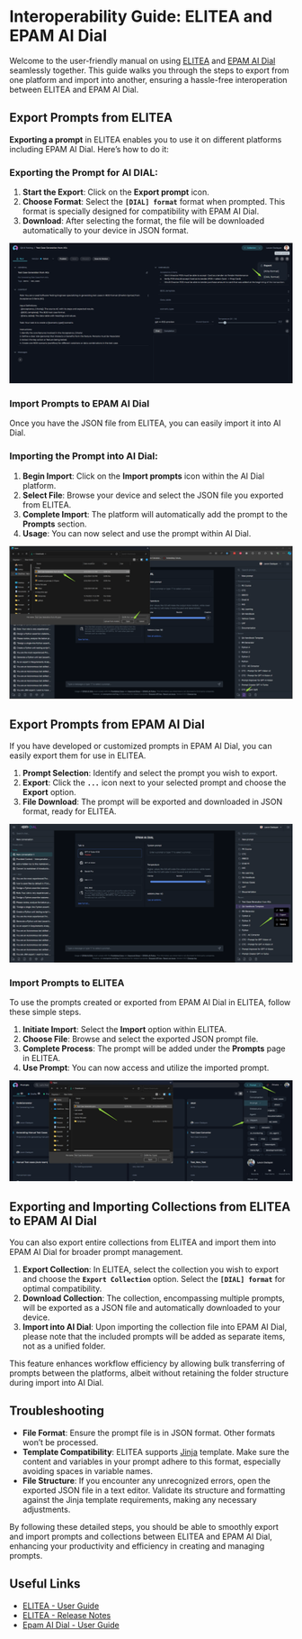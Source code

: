 # Interoperability Guide: ELITEA and EPAM AI Dial

Welcome to the user-friendly manual on using [ELITEA](https://alita.lab.epam.com) and [EPAM AI Dial](https://chat.lab.epam.com/) seamlessly together. This guide walks you through the steps to export from one platform and import into another, ensuring a hassle-free interoperation between ELITEA and EPAM AI Dial.

## Export Prompts from ELITEA

**Exporting a prompt** in ELITEA enables you to use it on different platforms including EPAM AI Dial. Here’s how to do it:

### Exporting the Prompt for AI DIAL:

1. **Start the Export**: Click on the **Export prompt** icon.
2. **Choose Format**: Select the **`[DIAL] format`** format when prompted. This format is specially designed for compatibility with EPAM AI Dial.
3. **Download**: After selecting the format, the file will be downloaded automatically to your device in JSON format.

![Prompt-Export_Prompt_Dial](../img/manuals/Prompt-Export_Prompt_Dial.png)

### Import Prompts to EPAM AI Dial

Once you have the JSON file from ELITEA, you can easily import it into AI Dial.

### Importing the Prompt into AI Dial:

1. **Begin Import**: Click on the **Import prompts** icon within the AI Dial platform.
2. **Select File**: Browse your device and select the JSON file you exported from ELITEA.
3. **Complete Import**: The platform will automatically add the prompt to the **Prompts** section.
4. **Usage**: You can now select and use the prompt within AI Dial.

![Prompt-Import_Dial](../img/manuals/Prompt-Import_Dial.png)

## Export Prompts from EPAM AI Dial

If you have developed or customized prompts in EPAM AI Dial, you can easily export them for use in ELITEA.

1. **Prompt Selection**: Identify and select the prompt you wish to export.
2. **Export**: Click the **`...`** icon next to your selected prompt and choose the **Export** option.
3. **File Download**: The prompt will be exported and downloaded in JSON format, ready for ELITEA.

![Dial-Prompt_Export](../img/manuals/Dial-Prompt_Export.png)

### Import Prompts to ELITEA

To use the prompts created or exported from EPAM AI Dial in ELITEA, follow these simple steps.

1. **Initiate Import**: Select the **Import** option within ELITEA.
2. **Choose File**: Browse and select the exported JSON prompt file.
3. **Complete Process**: The prompt will be added under the **Prompts** page in ELITEA.
4. **Use Prompt**: You can now access and utilize the imported prompt.

![Prompt-Import_Alita](../img/manuals/Prompt-Import_Alita.png)

## Exporting and Importing Collections from ELITEA to EPAM AI Dial

You can also export entire collections from ELITEA and import them into EPAM AI Dial for broader prompt management.

1. **Export Collection**: In ELITEA, select the collection you wish to export and choose the **`Export Collection`** option. Select the **`[DIAL] format`** for optimal compatibility.
2. **Download Collection**: The collection, encompassing multiple prompts, will be exported as a JSON file and automatically downloaded to your device.
3. **Import into AI Dial**: Upon importing the collection file into EPAM AI Dial, please note that the included prompts will be added as separate items, not as a unified folder.

This feature enhances workflow efficiency by allowing bulk transferring of prompts between the platforms, albeit without retaining the folder structure during import into AI Dial.

## Troubleshooting

* **File Format**: Ensure the prompt file is in JSON format. Other formats won’t be processed.
* **Template Compatibility**: ELITEA supports [Jinja](https://jinja.palletsprojects.com/en/3.1.x/) template. Make sure the content and variables in your prompt adhere to this format, especially avoiding spaces in variable names.
* **File Structure**: If you encounter any unrecognized errors, open the exported JSON file in a text editor. Validate its structure and formatting against the Jinja template requirements, making any necessary adjustments.

By following these detailed steps, you should be able to smoothly export and import prompts and collections between ELITEA and EPAM AI Dial, enhancing your productivity and efficiency in creating and managing prompts.

## Useful Links

* [ELITEA - User Guide](../user-guide/intro.md)
* [ELITEA - Release Notes](../release-notes/rn_current.md)
* [Epam AI Dial - User Guide](https://docs.epam-rail.com/user-guide)